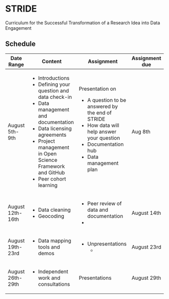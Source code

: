 # STRIDE
Curriculum for the Successful Transformation of a Research Idea into Data Engagement

## Schedule

|Date Range|Content|Assignment|Assignment due|
|--- |---    |---       |---           |
|August 5th-9th|<ul><li>Introductions</li><li>Defining your question and data check-in</li><li>Data management and documentation</li> <li>Data licensing agreements</li><li>Project management in Open Science Framework and GitHub</li><li>Peer cohort learning</li></ul>| Presentation on <ul><li>A question to be answered by the end of STRIDE</li><li>How data will help answer your question</li><li>Documentation hub</li><li>Data management plan</li></ul>|Aug 8th|
|August 12th-16th|<ul><li>Data cleaning</li><li>Geocoding</li>|<ul><li>Peer review of data and documentation<li><ul>|August 14th|
|August 19th-23rd|<ul><li>Data mapping tools and demos</li></ul>|<ul><li>Unpresentations<ul><li>|August 23rd|
|August 26th-29th|<ul><li>Independent work and consultations</li>|Presentations|August 29th|
